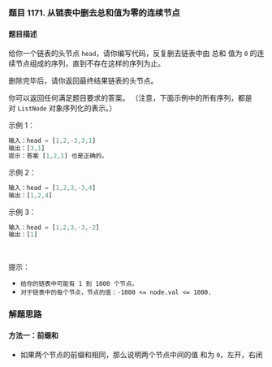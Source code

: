 ### 题目 1171. 从链表中删去总和值为零的连续节点
#### 题目描述
给你一个链表的头节点 `head`，请你编写代码，反复删去链表中由 总和 值为 `0` 的连续节点组成的序列，直到不存在这样的序列为止。

删除完毕后，请你返回最终结果链表的头节点。

你可以返回任何满足题目要求的答案。
（注意，下面示例中的所有序列，都是对 `ListNode` 对象序列化的表示。）

示例 1：

```js
输入：head = [1,2,-3,3,1]
输出：[3,1]
提示：答案 [1,2,1] 也是正确的。
```
示例 2：

```js
输入：head = [1,2,3,-3,4]
输出：[1,2,4]
```
示例 3：

```js
输入：head = [1,2,3,-3,-2]
输出：[1]
```
 

提示：

- `给你的链表中可能有 1 到 1000 个节点。`
- `对于链表中的每个节点，节点的值：-1000 <= node.val <= 1000. `
### 解题思路
#### 方法一：前缀和
- 如果两个节点的前缀和相同，那么说明两个节点中间的值 和为 `0`，左开，右闭